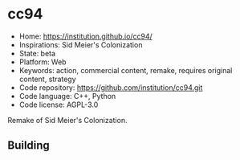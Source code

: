 # cc94

- Home: https://institution.github.io/cc94/
- Inspirations: Sid Meier's Colonization
- State: beta
- Platform: Web
- Keywords: action, commercial content, remake, requires original content, strategy
- Code repository: https://github.com/institution/cc94.git
- Code language: C++, Python
- Code license: AGPL-3.0

Remake of Sid Meier's Colonization.

## Building
